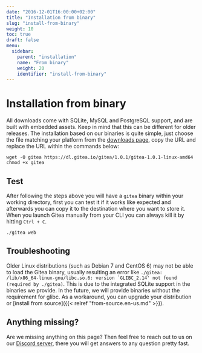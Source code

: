 ```yaml
---
date: "2016-12-01T16:00:00+02:00"
title: "Installation from binary"
slug: "install-from-binary"
weight: 10
toc: true
draft: false
menu:
  sidebar:
    parent: "installation"
    name: "From binary"
    weight: 20
    identifier: "install-from-binary"
---
```


# Installation from binary

All downloads come with SQLite, MySQL and PostgreSQL support, and are built with embedded assets. Keep in mind that this can be different for older releases. The installation based on our binaries is quite simple, just choose the file matching your platform from the [downloads page](https://dl.gitea.io/gitea), copy the URL and replace the URL within the commands below:

```
wget -O gitea https://dl.gitea.io/gitea/1.0.1/gitea-1.0.1-linux-amd64
chmod +x gitea
```

## Test

After following the steps above you will have a `gitea` binary within your working directory, first you can test it if it works like expected and afterwards you can copy it to the destination where you want to store it. When you launch Gitea manually from your CLI you can always kill it by hitting `Ctrl + C`.

```
./gitea web
```

## Troubleshooting

Older Linux distributions (such as Debian 7 and CentOS 6) may not be able to load the Gitea binary, usually resulting an error like ```./gitea: /lib/x86_64-linux-gnu/libc.so.6: version `GLIBC_2.14' not found (required by ./gitea)```. This is due to the integrated SQLite support in the binaries we provide. In the future, we will provide binaries without the requirement for glibc. As a workaround, you can upgrade your distribution or [install from source]({{< relref "from-source.en-us.md" >}}).

## Anything missing?

Are we missing anything on this page? Then feel free to reach out to us on our [Discord server](https://discord.gg/NsatcWJ), there you will get answers to any question pretty fast.
